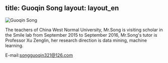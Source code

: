 title: Guoqin Song
layout: layout_en
---
![Guoqin Song](http://7xohr3.com1.z0.glb.clouddn.com/宋老师.jpg)

The teachers of China West Normal University, Mr.Song is visiting scholar in the Smile lab from September 2015 to September 2016, Mr.Song's tutor is Professor Xu Zenglin, her research direction is data mining, machine learning.

E-mail:<songguoqin321@126.com>
